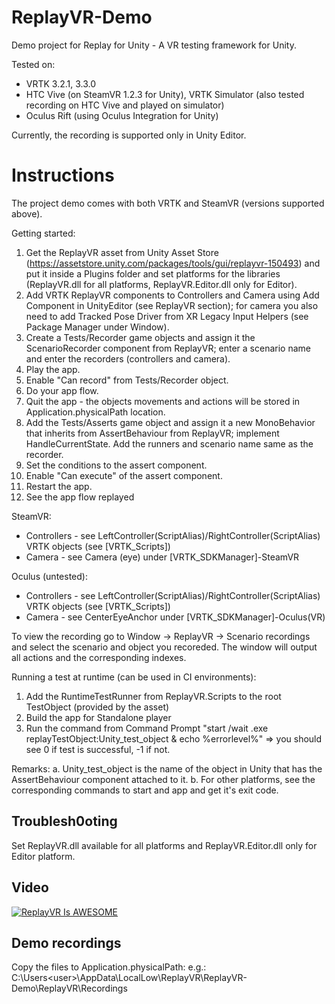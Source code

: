 # ReplayVR-Demo
Demo project for Replay for Unity - A VR testing framework for Unity.

Tested on:
- VRTK 3.2.1, 3.3.0
- HTC Vive (on SteamVR 1.2.3 for Unity), VRTK Simulator (also tested recording on HTC Vive and played on simulator)
- Oculus Rift (using Oculus Integration for Unity)

Currently, the recording is supported only in Unity Editor.

# Instructions
The project demo comes with both VRTK and SteamVR (versions supported above).

Getting started:
1. Get the ReplayVR asset from Unity Asset Store (https://assetstore.unity.com/packages/tools/gui/replayvr-150493) and put it inside a Plugins folder and set platforms for the libraries (ReplayVR.dll for all platforms, ReplayVR.Editor.dll only for Editor).
2. Add VRTK ReplayVR components to Controllers and Camera using Add Component in UnityEditor (see ReplayVR section); for camera you also need to add Tracked Pose Driver from XR Legacy Input Helpers (see Package Manager under Window).
3. Create a Tests/Recorder game objects and assign it the ScenarioRecorder component from ReplayVR; enter a scenario name and enter the recorders (controllers and camera).
4. Play the app.
5. Enable "Can record" from Tests/Recorder object.
6. Do your app flow.
7. Quit the app - the objects movements and actions will be stored in Application.physicalPath location.
8. Add the Tests/Asserts game object and assign it a new MonoBehavior that inherits from AssertBehaviour from ReplayVR; implement HandleCurrentState. Add the runners and scenario name same as the recorder.
9. Set the conditions to the assert component.
10. Enable "Can execute" of the assert component.
11. Restart the app.
12. See the app flow replayed

SteamVR:
- Controllers - see LeftController(ScriptAlias)/RightController(ScriptAlias) VRTK objects (see [VRTK_Scripts])
- Camera - see Camera (eye) under [VRTK_SDKManager]-SteamVR

Oculus (untested):
- Controllers - see LeftController(ScriptAlias)/RightController(ScriptAlias) VRTK objects (see [VRTK_Scripts])
- Camera - see CenterEyeAnchor under [VRTK_SDKManager]-Oculus(VR)

To view the recording go to Window -> ReplayVR -> Scenario recordings and select the scenario and object you recoreded. The window will output all actions and the corresponding indexes.

Running a test at runtime (can be used in CI environments):
1. Add the RuntimeTestRunner from ReplayVR.Scripts to the root TestObject (provided by the asset)
2. Build the app for Standalone player
3. Run the command from Command Prompt "start /wait <app>.exe replayTestObject:Unity_test_object & echo %errorlevel%" => you should see 0 if test is successful, -1 if not.

Remarks:
a. Unity_test_object is the name of the object in Unity that has the AssertBehaviour component attached to it.
b. For other platforms, see the corresponding commands to start and app and get it's exit code.

## Troublesh0oting
Set ReplayVR.dll available for all platforms and ReplayVR.Editor.dll only for Editor platform.

## Video
[![ReplayVR Is AWESOME](https://img.youtube.com/vi/-IUC0XG-LZA/0.jpg)](https://www.youtube.com/watch?v=-IUC0XG-LZA "ReplayVR Is AWESOME")

## Demo recordings
Copy the files to Application.physicalPath:
e.g.: C:\Users\<user>\AppData\LocalLow\ReplayVR\ReplayVR-Demo\ReplayVR\Recordings
